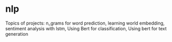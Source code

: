 # nlp
Topics of projects:
       n_grams for word prediction,   learning world embedding,
       sentiment analysis with lstm,
       Using Bert for classification,
       Using bert for text generation
     
       
    
